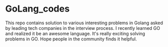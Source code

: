 # GoLang_codes

This repo contains solution to various interesting problems in Golang asked by leading tech companies in the interview process.
I recently learned GO and realized it be an awesome language.
It's really exciting solving problems in GO.
Hope people in the community finds it helpful.
